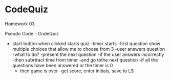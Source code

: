 # CodeQuiz
Homework 03 

Pseudo Code - CodeQuiz 

- start button when clicked starts quiz
    -timer starts
    -first question show
        multiple choices that allow me to choose from 3
-user answers question
    -what to do?
        -present the next question
        -if the user answers incorrectly
            -then subrtract time from timer
            -and go tothe next question
-if all the questions have been answered or the timer is 0
    - then game is over
-get score, enter initials, save to LS

